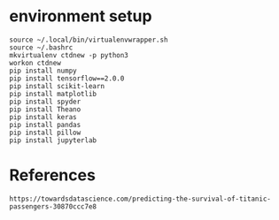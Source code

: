 # environment setup    
    source ~/.local/bin/virtualenvwrapper.sh
    source ~/.bashrc
    mkvirtualenv ctdnew -p python3
    workon ctdnew
    pip install numpy
    pip install tensorflow==2.0.0 
    pip install scikit-learn
    pip install matplotlib
    pip install spyder
    pip install Theano
    pip install keras
    pip install pandas
    pip install pillow
    pip install jupyterlab
# References
    https://towardsdatascience.com/predicting-the-survival-of-titanic-passengers-30870ccc7e8

